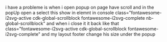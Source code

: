 

i have a probleme is when i open popup on page have scroll and in the popUp open a select this show in elemnt in console
class="fontawesome-i2svg-active cdk-global-scrollblock fontawesome-i2svg-complete nb-global-scrollblock"
and when i close it it back like that
class="fontawesome-i2svg-active cdk-global-scrollblock fontawesome-i2svg-complete"
and my layout footer change his size under the popup

